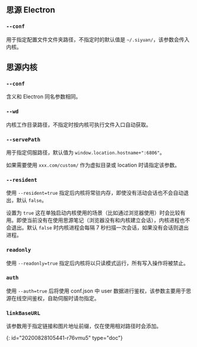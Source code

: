 ## 思源 Electron

### `--conf`

用于指定配置文件文件夹路径，不指定时的默认值是 `~/.siyuan/`，该参数会传入内核。

## 思源内核

### `--conf`

含义和 Electron 同名参数相同。

### `--wd`

内核工作目录路径，不指定时按内核可执行文件入口自动获取。

### `--servePath`

用于指定伺服路径，默认值为 `window.location.hostname+":6806"`。

如果需要使用 `xxx.com/custom/` 作为虚拟目录或 location 时请指定该参数。

### `--resident`

使用 `--resident=true` 指定后内核将常驻内存，即使没有活动会话也不会自动退出，默认 `false`。

设置为 `true` 这在单独启动内核使用的场景（比如通过浏览器使用）时会比较有用。即使当前没有在使用思源笔记（浏览器没有和内核建立会话），内核进程也不会退出。默认 `false` 时内核进程会每隔 7 秒扫描一次会话，如果没有会话则退出进程。

### `readonly`

使用 `--readonly=true` 指定后内核将以只读模式运行，所有写入操作将被禁止。

### `auth`

使用 `--auth=true` 后将使用 conf.json 中 user 数据进行鉴权，该参数主要用于思源在线空间鉴权，自助伺服时请勿指定。

### `linkBaseURL`

该参数用于指定链接和图片地址前缀，仅在使用相对路径时会添加。


{: id="20200828105441-r76vmu5" type="doc"}
